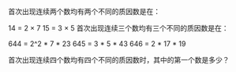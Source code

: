 首次出现连续两个数均有两个不同的质因数是在：

14 = 2 × 7
15 = 3 × 5
首次出现连续三个数均有三个不同的质因数是在：

644 = 2^2 * 7 * 23
645 = 3 * 5 * 43
646 = 2 * 17 * 19

首次出现连续四个数均有四个不同的质因数时，其中的第一个数是多少？